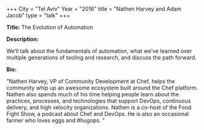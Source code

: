 +++
City = "Tel Aviv"
Year = "2016"
title = "Nathen Harvey and Adam Jacob"
type = "talk"
+++

<div class="span-15  ">
  <div class="span-15  last ">
  <p><strong>Title:</strong>
  The Evolution of Automation
  </p>

  <p><strong>Description:</strong></p>

  <p>We’ll talk about the fundamentals of automation, what we’ve learned over multiple generations of tooling and research, and discuss the path forward.  </p>

  <p><strong>Bio:</strong></p>

  <p> "Nathen Harvey, VP of Community Development at Chef, helps the community whip up an awesome ecosystem built around the Chef platform. Nathen also spends much of his time helping people learn about the practices, processes, and technologies that support DevOps, continuous delivery, and high velocity organizations. Nathen is a co-host of the Food Fight Show, a podcast about Chef and DevOps. He is also an occasional farmer who loves eggs and #hugops.
"</p>
  </div>
</div>
